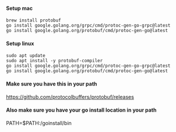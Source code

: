 #### Setup mac
```shell
brew install protobuf
go install google.golang.org/grpc/cmd/protoc-gen-go-grpc@latest
go install google.golang.org/protobuf/cmd/protoc-gen-go@latest
```


#### Setup linux
```shell
sudo apt update
sudo apt install -y protobuf-compiler
go install google.golang.org/grpc/cmd/protoc-gen-go-grpc@latest
go install google.golang.org/protobuf/cmd/protoc-gen-go@latest

```
#### Make sure you have this in your path
https://github.com/protocolbuffers/protobuf/releases
#### Also make sure you have your go install location in your path 
PATH=$PATH:/goinstall/bin
